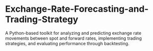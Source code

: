 # Exchange-Rate-Forecasting-and-Trading-Strategy
A Python-based toolkit for analyzing and predicting exchange rate movements between spot and forward rates, implementing trading strategies, and evaluating performance through backtesting.
